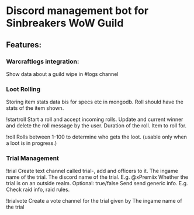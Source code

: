 # Discord management bot for Sinbreakers WoW Guild

## Features:

### Warcraftlogs integration:
Show data about a guild wipe in #logs channel

### Loot Rolling
Storing item stats data bis for specs etc in mongodb. Roll should have the stats of the item shown.

!startroll <time> <item>
    Start a roll and accept incoming rolls. Update and current winner and delete the roll message by the user.
    <time> Duration of the roll.
    <item> Item to roll for.

!roll
    Rolls between 1-100 to determine who gets the loot. (usable only when a loot is in progress.)

### Trial Management

!trial <name> <discordid> <outside>
    Create text channel called trial-<name>, add <discordid> and officers to it.
    <name>      The ingame name of the trial.
    <discordid> The discord name of the trial. E.g. @xPremiix
    <outside>   Whether the trial is on an outside realm. Optional: true/false
    Send send generic info. E.g. Check raid info, raid rules.

!trialvote <name>
    Create a vote channel for the trial given by <name>
    <name>      The ingame name of the trial
